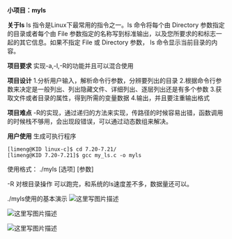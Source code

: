 **小项目：myls**

**关于ls**
ls 指令是Linux下最常用的指令之一。ls 命令将每个由 Directory 参数指定的目录或者每个由 File 参数指定的名称写到标准输出，以及您所要求的和标志一起的其它信息。如果不指定 File 或 Directory 参数， ls 命令显示当前目录的内容。

**项目要求**
实现-a,-l,-R的功能并且可以混合使用

**项目设计**
1.分析用户输入，解析命令行参数，分辨要列出的目录
2.根据命令行参数来决定是一般列出、列出隐藏文件、详细列出、逐层列出还是有多个参数
3.获取文件或者目录的属性，得到所需的变量数据
4.输出，并且要注重输出格式

**项目难点**
-R的实现，通过递归的方法来实现，传路径的时候容易出错，函数调用的时候栈不够用，会出现段错误，可以通过动态数组来解决。

**用户使用**
生成可执行程序
```
[limeng@KID linux-c]$ cd 7.20-7.21/
[limeng@KID 7.20-7.21]$ gcc my_ls.c -o myls
```
使用格式：
./myls  [选项] [参数]

-R 对根目录操作
可以跑完，和系统的ls速度差不多，数据量还可以。

./myls使用的基本演示
![这里写图片描述](http://img.blog.csdn.net/20170725212715841?watermark/2/text/aHR0cDovL2Jsb2cuY3Nkbi5uZXQvbGR4MTk5ODAxMDg=/font/5a6L5L2T/fontsize/400/fill/I0JBQkFCMA==/dissolve/70/gravity/SouthEast)

![这里写图片描述](http://img.blog.csdn.net/20170725212749446?watermark/2/text/aHR0cDovL2Jsb2cuY3Nkbi5uZXQvbGR4MTk5ODAxMDg=/font/5a6L5L2T/fontsize/400/fill/I0JBQkFCMA==/dissolve/70/gravity/SouthEast)

![这里写图片描述](http://img.blog.csdn.net/20170725212913542?watermark/2/text/aHR0cDovL2Jsb2cuY3Nkbi5uZXQvbGR4MTk5ODAxMDg=/font/5a6L5L2T/fontsize/400/fill/I0JBQkFCMA==/dissolve/70/gravity/SouthEast)



